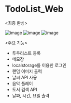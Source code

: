 # TodoList_Web

<최종 완성>

![image](https://user-images.githubusercontent.com/97083703/216984771-89f615ef-dd6a-49ea-aae2-a1e213e4a17c.png)
![image](https://user-images.githubusercontent.com/97083703/216985326-0e9a3fc7-859b-494b-bd8d-0b5d25cd64bd.png)
![image](https://user-images.githubusercontent.com/97083703/216986037-906c0942-e872-46f9-b100-0bcdc3c40f7c.png)

<주요 기능>

+ 투두리스트 등록
+ 메모장
+ localstorage를 이용한 로그인
+ 랜덤 이미지 출력
+ 날씨 API 사용
+ 음악 플레이
+ 도서 검색 API
+ 날짜, 시간, 요일 출력
